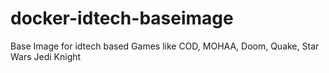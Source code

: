 # docker-idtech-baseimage
Base Image for idtech based Games like COD, MOHAA, Doom, Quake, Star Wars Jedi Knight
